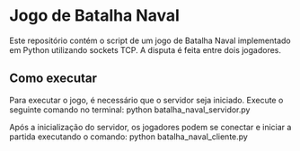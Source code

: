 # Jogo de Batalha Naval
Este repositório contém o script de um jogo de Batalha Naval implementado em Python utilizando sockets TCP.
A disputa é feita entre dois jogadores. 

## Como executar
Para executar o jogo, é necessário que o servidor seja iniciado. Execute o seguinte comando no terminal:
    python batalha_naval_servidor.py

Após a inicialização do servidor, os jogadores podem se conectar e iniciar a partida executando o comando:
    python batalha_naval_cliente.py
